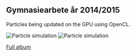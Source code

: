 ## Gymnasiearbete år 2014/2015

Particles being updated on the GPU using OpenCL.

![Particle simulation](http://i.imgur.com/gGZ3orL.png)
![Particle simulation](http://i.imgur.com/UIIbOdj.png)

[Full album](http://imgur.com/a/BlaAG)
